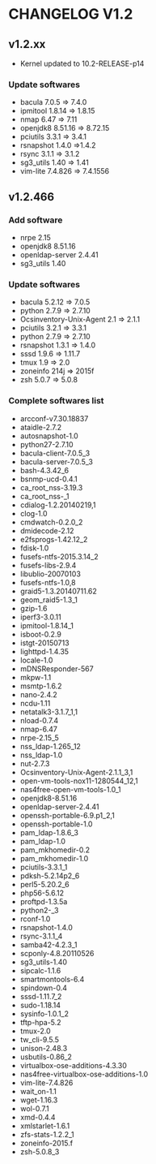 # CHANGELOG V1.2

## v1.2.xx
- Kernel updated to 10.2-RELEASE-p14

### Update softwares
- bacula 7.0.5 => 7.4.0
- ipmitool 1.8.14 => 1.8.15
- nmap 6.47 => 7.11
- openjdk8 8.51.16 => 8.72.15
- pciutils 3.3.1 => 3.4.1
- rsnapshot 1.4.0 =>1.4.2
- rsync 3.1.1 => 3.1.2
- sg3_utils 1.40 => 1.41
- vim-lite 7.4.826 => 7.4.1556

## v1.2.466

### Add software
- nrpe 2.15
- openjdk8 8.51.16
- openldap-server 2.4.41
- sg3_utils 1.40

### Update softwares
- bacula 5.2.12 => 7.0.5
- python 2.7.9 => 2.7.10
- Ocsinventory-Unix-Agent  2.1 => 2.1.1
- pciutils 3.2.1 => 3.3.1
- python 2.7.9 => 2.7.10
- rsnapshot 1.3.1 => 1.4.0
- sssd 1.9.6 => 1.11.7
- tmux 1.9 => 2.0
- zoneinfo 214j => 2015f
- zsh 5.0.7 => 5.0.8

### Complete softwares list
- arcconf-v7.30.18837
- ataidle-2.7.2
- autosnapshot-1.0
- python27-2.7.10
- bacula-client-7.0.5_3
- bacula-server-7.0.5_3
- bash-4.3.42_6
- bsnmp-ucd-0.4.1
- ca_root_nss-3.19.3
- ca_root_nss-_1
- cdialog-1.2.20140219,1
- clog-1.0
- cmdwatch-0.2.0_2
- dmidecode-2.12
- e2fsprogs-1.42.12_2
- fdisk-1.0
- fusefs-ntfs-2015.3.14_2
- fusefs-libs-2.9.4
- libublio-20070103
- fusefs-ntfs-1.0,8
- graid5-1.3.20140711.62
- geom_raid5-1.3_1
- gzip-1.6
- iperf3-3.0.11
- ipmitool-1.8.14_1
- isboot-0.2.9
- istgt-20150713
- lighttpd-1.4.35
- locale-1.0
- mDNSResponder-567
- mkpw-1.1
- msmtp-1.6.2
- nano-2.4.2
- ncdu-1.11
- netatalk3-3.1.7_1,1
- nload-0.7.4
- nmap-6.47
- nrpe-2.15_5
- nss_ldap-1.265_12
- nss_ldap-1.0
- nut-2.7.3
- Ocsinventory-Unix-Agent-2.1.1_3,1
- open-vm-tools-nox11-1280544_12,1
- nas4free-open-vm-tools-1.0_1
- openjdk8-8.51.16
- openldap-server-2.4.41
- openssh-portable-6.9.p1_2,1
- openssh-portable-1.0
- pam_ldap-1.8.6_3
- pam_ldap-1.0
- pam_mkhomedir-0.2
- pam_mkhomedir-1.0
- pciutils-3.3.1_1
- pdksh-5.2.14p2_6
- perl5-5.20.2_6
- php56-5.6.12
- proftpd-1.3.5a
- python2-_3
- rconf-1.0
- rsnapshot-1.4.0
- rsync-3.1.1_4
- samba42-4.2.3_1
- scponly-4.8.20110526
- sg3_utils-1.40
- sipcalc-1.1.6
- smartmontools-6.4
- spindown-0.4
- sssd-1.11.7_2
- sudo-1.18.14
- sysinfo-1.0.1_2
- tftp-hpa-5.2
- tmux-2.0
- tw_cli-9.5.5
- unison-2.48.3
- usbutils-0.86_2
- virtualbox-ose-additions-4.3.30
- nas4free-virtualbox-ose-additions-1.0
- vim-lite-7.4.826
- wait_on-1.1
- wget-1.16.3
- wol-0.7.1
- xmd-0.4.4
- xmlstarlet-1.6.1
- zfs-stats-1.2.2_1
- zoneinfo-2015.f
- zsh-5.0.8_3